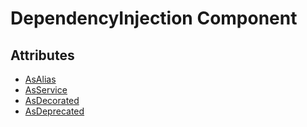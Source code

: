 DependencyInjection Component
=============================

Attributes
----------

* [AsAlias](https://github.com/fractalzombie/frzb-dependency-injection/blob/main/Documentation/AS_ALIAS.MD)
* [AsService](https://github.com/fractalzombie/frzb-dependency-injection/blob/main/Documentation/AS_SERVICE.MD)
* [AsDecorated](https://github.com/fractalzombie/frzb-dependency-injection/blob/main/Documentation/AS_DECORATED.MD)
* [AsDeprecated](https://github.com/fractalzombie/frzb-dependency-injection/blob/main/Documentation/AS_DEPRECATED.MD)
